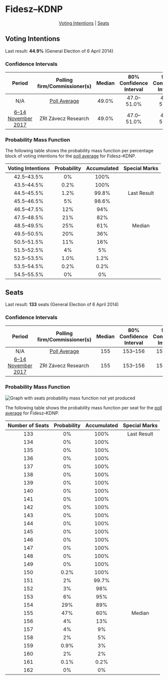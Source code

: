 # Fidesz–KDNP

<p align="center"><a href="#voting-intentions">Voting Intentions</a> | <a href="#seats">Seats</a></p>

## Voting Intentions

Last result: **44.9%** (General Election of 6 April 2014)

### Confidence Intervals

| Period     | Polling firm/Commissioner(s) | Median | 80% Confidence Interval | 90% Confidence Interval | 95% Confidence Interval | 99% Confidence Interval |
|:----------:|:----------------:|:-----------:|:-----------------------:|:-----------------------:|:-----------------------:|:-----------------------:|
| N/A | [Poll Average](average.html) | 49.0% | 47.0–51.0% | 46.4–51.6% | 45.9–52.1% | 44.9–53.1% |
| [6–14 November 2017](2017-11-14-ZRIZáveczResearch.html) | ZRI Závecz Research | 49.0% | 47.0–51.0% | 46.4–51.6% | 45.9–52.1% | 44.9–53.1% |

### Probability Mass Function

The following table shows the probability mass function per percentage block of voting intentions for the [poll average](average.html) for Fidesz–KDNP.

| Voting Intentions | Probability | Accumulated | Special Marks |
|:-----------------:|:-----------:|:-----------:|:-------------:|
| 42.5–43.5% | 0% | 100% |  |
| 43.5–44.5% | 0.2% | 100% |  |
| 44.5–45.5% | 1.2% | 99.8% | Last Result |
| 45.5–46.5% | 5% | 98.6% |  |
| 46.5–47.5% | 12% | 94% |  |
| 47.5–48.5% | 21% | 82% |  |
| 48.5–49.5% | 25% | 61% | Median |
| 49.5–50.5% | 20% | 36% |  |
| 50.5–51.5% | 11% | 16% |  |
| 51.5–52.5% | 4% | 5% |  |
| 52.5–53.5% | 1.0% | 1.2% |  |
| 53.5–54.5% | 0.2% | 0.2% |  |
| 54.5–55.5% | 0% | 0% |  |


## Seats

Last result: **133** seats (General Election of 6 April 2014)

### Confidence Intervals

| Period     | Polling firm/Commissioner(s) | Median | 80% Confidence Interval | 90% Confidence Interval | 95% Confidence Interval | 99% Confidence Interval |
|:----------:|:----------------:|:------:|:-----------------------:|:-----------------------:|:-----------------------:|:-----------------------:|
| N/A | [Poll Average](average.html) | 155 | 153–156 | 153–158 | 152–159 | 151–160 |
| [6–14 November 2017](2017-11-14-ZRIZáveczResearch.html) | ZRI Závecz Research | 155 | 153–156 | 153–158 | 152–159 | 151–160 |

### Probability Mass Function

![Graph with seats probability mass function not yet produced](average-seats-pmf-fidesz–kdnp.png "Seats Probability Mass Function")

The following table shows the probability mass function per seat for the [poll average](average.html) for Fidesz–KDNP.

| Number of Seats | Probability | Accumulated | Special Marks |
|:---------------:|:-----------:|:-----------:|:-------------:|
| 133 | 0% | 100% | Last Result |
| 134 | 0% | 100% |  |
| 135 | 0% | 100% |  |
| 136 | 0% | 100% |  |
| 137 | 0% | 100% |  |
| 138 | 0% | 100% |  |
| 139 | 0% | 100% |  |
| 140 | 0% | 100% |  |
| 141 | 0% | 100% |  |
| 142 | 0% | 100% |  |
| 143 | 0% | 100% |  |
| 144 | 0% | 100% |  |
| 145 | 0% | 100% |  |
| 146 | 0% | 100% |  |
| 147 | 0% | 100% |  |
| 148 | 0% | 100% |  |
| 149 | 0% | 100% |  |
| 150 | 0.2% | 100% |  |
| 151 | 2% | 99.7% |  |
| 152 | 3% | 98% |  |
| 153 | 6% | 95% |  |
| 154 | 29% | 89% |  |
| 155 | 47% | 60% | Median |
| 156 | 4% | 13% |  |
| 157 | 4% | 9% |  |
| 158 | 2% | 5% |  |
| 159 | 0.9% | 3% |  |
| 160 | 2% | 2% |  |
| 161 | 0.1% | 0.2% |  |
| 162 | 0% | 0% |  |


